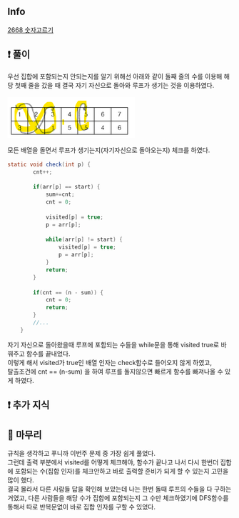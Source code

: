 ## Info

<a href="https://www.acmicpc.net/problem/2668" rel="nofollow">2668 숫자고르기</a>

## ❗ 풀이

우선 집합에 포함되는지 안되는지를 알기 위해선
아래와 같이 둘째 줄의 수를 이용해 해당 첫째 줄을 갔을 때
결국 자기 자신으로 돌아와 루프가 생기는 것을 이용하였다.<br/>  
![img.png](img.png)

모든 배열을 돌면서 루프가 생기는지(자기자신으로 돌아오는지) 체크를 하였다.

```java
static void check(int p) {
		cnt++;
		
		if(arr[p] == start) {
			sum+=cnt;
			cnt = 0;

            visited[p] = true;
            p = arr[p];
    
            while(arr[p] != start) {
                visited[p] = true;
                p = arr[p];
            }
            return;
		}
        
        if(cnt == (n - sum)) {
            cnt = 0;
            return;
        }
		//...
	}
```
자기 자신으로 돌아왔을때 루프에 포함되는 수들을 while문을 통해 visited true로 바꿔주고 함수를 끝내었다.<br/>
이렇게 해서 visited가 true인 배열 인자는 check함수로 들어오지 않게 하였고,<br/>
탈출조건에 cnt == (n-sum) 을 하여 루프를 돌지않으면 빠르게 함수를 빠져나올 수 있게 하였다.<br/>

## ❗ 추가 지식



## 🙂 마무리

규칙을 생각하고 푸니까 이번주 문제 중 가장 쉽게 풀었다.<br/>
그런데 출력 부분에서 visited를 어떻게 체크해야,
함수가 끝나고 나서 다시 한번더 집합에 포함되는 수(집합 인자)를 체크안하고 바로 출력할
준비가 되게 할 수 있는지 고민을 많이 했다.<br/>
결국 몰라서 다른 사람들 답을 확인해 보았는데 나는 한번 돌때 루프의 수들을 다 구하는 거였고,
다른 사람들을 해당 수가 집합에 포함되는지 그 수만 체크하였기에 DFS함수를 통해서
따로 반복문없이 바로 집합 인자를 구할 수 있었다.<br/>


